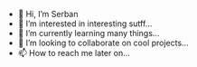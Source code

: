 - 👋 Hi, I’m Serban
- 👀 I’m interested in interesting sutff...
- 🌱 I’m currently learning many things...
- 💞️ I’m looking to collaborate on cool projects...
- 📫 How to reach me later on...

<!---
Serban75/Serban75 is a ✨ special ✨ repository because its `README.md` (this file) appears on your GitHub profile.
You can click the Preview link to take a look at your changes.
--->
